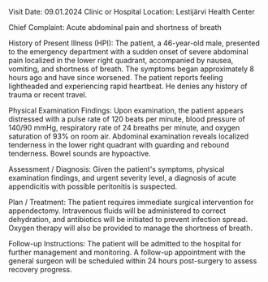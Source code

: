  Visit Date: 09.01.2024
Clinic or Hospital Location: Lestijärvi Health Center

Chief Complaint: Acute abdominal pain and shortness of breath

History of Present Illness (HPI): The patient, a 46-year-old male, presented to the emergency department with a sudden onset of severe abdominal pain localized in the lower right quadrant, accompanied by nausea, vomiting, and shortness of breath. The symptoms began approximately 8 hours ago and have since worsened. The patient reports feeling lightheaded and experiencing rapid heartbeat. He denies any history of trauma or recent travel.

Physical Examination Findings: Upon examination, the patient appears distressed with a pulse rate of 120 beats per minute, blood pressure of 140/90 mmHg, respiratory rate of 24 breaths per minute, and oxygen saturation of 93% on room air. Abdominal examination reveals localized tenderness in the lower right quadrant with guarding and rebound tenderness. Bowel sounds are hypoactive.

Assessment / Diagnosis: Given the patient's symptoms, physical examination findings, and urgent severity level, a diagnosis of acute appendicitis with possible peritonitis is suspected.

Plan / Treatment: The patient requires immediate surgical intervention for appendectomy. Intravenous fluids will be administered to correct dehydration, and antibiotics will be initiated to prevent infection spread. Oxygen therapy will also be provided to manage the shortness of breath.

Follow-up Instructions: The patient will be admitted to the hospital for further management and monitoring. A follow-up appointment with the general surgeon will be scheduled within 24 hours post-surgery to assess recovery progress.